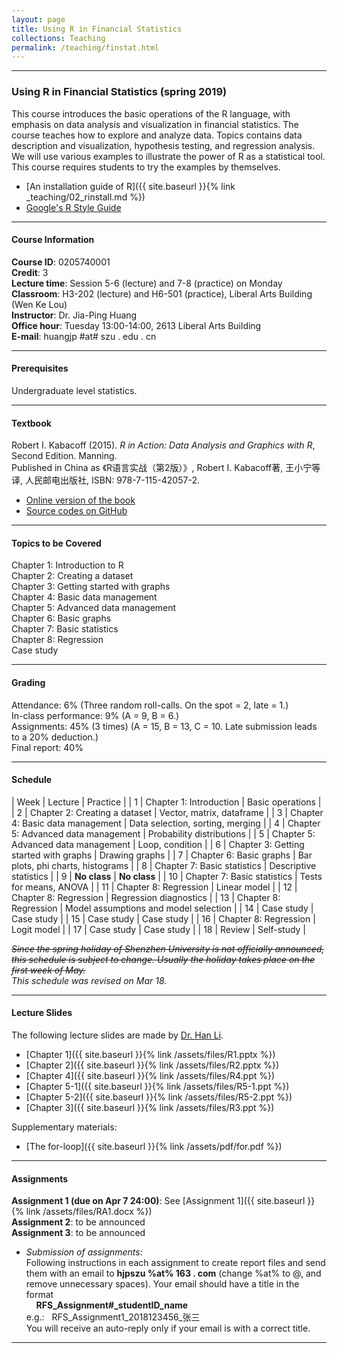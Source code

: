 ```yaml
---
layout: page
title: Using R in Financial Statistics
collections: Teaching
permalink: /teaching/finstat.html
---
```


---
### Using R in Financial Statistics (spring 2019)

This course introduces the basic operations of the R language, with emphasis on data analysis and visualization in financial statistics. The course teaches how to explore and analyze data. Topics contains data description and visualization, hypothesis testing, and regression analysis. We will use various examples to illustrate the power of R as a statistical tool. This course requires students to try the examples by themselves.

* [An installation guide of R]({{ site.baseurl }}{% link _teaching/02_rinstall.md %})   
* [Google's R Style Guide](https://google.github.io/styleguide/Rguide.xml)   

---
#### Course Information

**Course ID**: 0205740001   
**Credit**: 3      
**Lecture time**: Session 5-6 (lecture) and 7-8 (practice) on Monday    
**Classroom**: H3-202 (lecture) and H6-501 (practice), Liberal Arts Building (Wen Ke Lou)   
**Instructor**: Dr. Jia-Ping Huang   
**Office hour**: Tuesday 13:00-14:00, 2613 Liberal Arts Building    
**E-mail**: huangjp #at# szu . edu . cn

---
#### Prerequisites

Undergraduate level statistics.

---
#### Textbook

Robert I. Kabacoff (2015). *R in Action: Data Analysis and Graphics with R*, Second Edition. Manning.   
Published in China as 《R语言实战（第2版）》, Robert I. Kabacoff著, 王小宁等译, 人民邮电出版社, ISBN: 978-7-115-42057-2.

* [Online version of the book](https://www.manning.com/books/r-in-action-second-edition)   
* [Source codes on GitHub](https://github.com/kabacoff/RiA2)

---
#### Topics to be Covered

Chapter 1: Introduction to R     
Chapter 2: Creating a dataset   
Chapter 3: Getting started with graphs    
Chapter 4: Basic data management   
Chapter 5: Advanced data management   
Chapter 6: Basic graphs   
Chapter 7: Basic statistics   
Chapter 8: Regression   
Case study   

---
#### Grading

Attendance: 6% (Three random roll-calls. On the spot = 2, late = 1.)     
In-class performance: 9% (A = 9, B = 6.)   
Assignments: 45% (3 times) (A = 15, B = 13, C = 10. Late submission leads to a 20% deduction.)     
Final report: 40%   

---
#### Schedule

| Week | Lecture | Practice |
| 1 | Chapter 1: Introduction | Basic operations |
| 2 | Chapter 2: Creating a dataset | Vector, matrix, dataframe |
| 3 | Chapter 4: Basic data management | Data selection, sorting, merging |
| 4 | Chapter 5: Advanced data management | Probability distributions |
| 5 | Chapter 5: Advanced data management | Loop, condition |
| 6 | Chapter 3: Getting started with graphs | Drawing graphs |
| 7 | Chapter 6: Basic graphs | Bar plots, phi charts, histograms |
| 8 | Chapter 7: Basic statistics | Descriptive statistics |
| 9 | **No class** | **No class** |
| 10 | Chapter 7: Basic statistics | Tests for means, ANOVA |
| 11 | Chapter 8: Regression | Linear model |
| 12 | Chapter 8: Regression | Regression diagnostics |
| 13 | Chapter 8: Regression | Model assumptions and model selection |
| 14 | Case study | Case study |
| 15 | Case study | Case study |
| 16 | Chapter 8: Regression | Logit model |
| 17 | Case study | Case study |
| 18 | Review | Self-study |

~~*Since the spring holiday of Shenzhen University is not officially announced, this schedule is subject to change. Usually the holiday takes place on the first week of May.*~~   
*This schedule was revised on Mar 18.*

---
#### Lecture Slides

The following lecture slides are made by [Dr. Han Li](http://bs.szu.edu.cn/?Teacher82/139.html).

* [Chapter 1]({{ site.baseurl }}{% link /assets/files/R1.pptx %})
* [Chapter 2]({{ site.baseurl }}{% link /assets/files/R2.pptx %})
* [Chapter 4]({{ site.baseurl }}{% link /assets/files/R4.ppt %})
* [Chapter 5-1]({{ site.baseurl }}{% link /assets/files/R5-1.ppt %})
* [Chapter 5-2]({{ site.baseurl }}{% link /assets/files/R5-2.ppt %})   
* [Chapter 3]({{ site.baseurl }}{% link /assets/files/R3.ppt %})   

Supplementary materials:

* [The for-loop]({{ site.baseurl }}{% link /assets/pdf/for.pdf %})


---
#### Assignments

**Assignment 1 (due on Apr 7 24:00)**: See [Assignment 1]({{ site.baseurl }}{% link /assets/files/RA1.docx %})    
**Assignment 2**: to be announced    
**Assignment 3**: to be announced        

* *Submission of assignments*:   
  Following instructions in each assignment to create report files and send them with an email to **hjpszu %at% 163 . com** (change %at% to @, and remove unnecessary spaces). Your email should have a title in the format   
  &nbsp; &nbsp; **RFS_Assignment#_studentID_name**   
  e.g.: &nbsp; RFS_Assignment1_2018123456_张三   
  You will receive an auto-reply only if your email is with a correct title.

---

